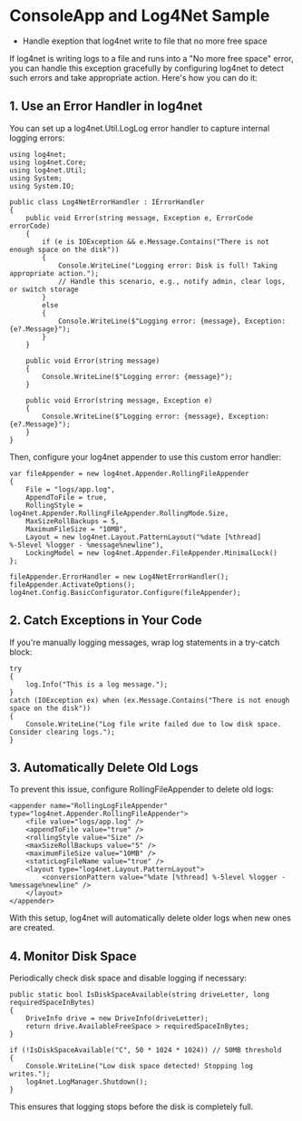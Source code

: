 # ConsoleApp and Log4Net Sample

* Handle exeption that log4net write to file that no more free space

If log4net is writing logs to a file and runs into a "No more free space" error, you can handle this exception gracefully by configuring log4net to detect such errors and take appropriate action. Here's how you can do it:

## 1. Use an Error Handler in log4net
You can set up a log4net.Util.LogLog error handler to capture internal logging errors:
```
using log4net;
using log4net.Core;
using log4net.Util;
using System;
using System.IO;

public class Log4NetErrorHandler : IErrorHandler
{
    public void Error(string message, Exception e, ErrorCode errorCode)
    {
        if (e is IOException && e.Message.Contains("There is not enough space on the disk"))
        {
            Console.WriteLine("Logging error: Disk is full! Taking appropriate action.");
            // Handle this scenario, e.g., notify admin, clear logs, or switch storage
        }
        else
        {
            Console.WriteLine($"Logging error: {message}, Exception: {e?.Message}");
        }
    }

    public void Error(string message)
    {
        Console.WriteLine($"Logging error: {message}");
    }

    public void Error(string message, Exception e)
    {
        Console.WriteLine($"Logging error: {message}, Exception: {e?.Message}");
    }
}
```

Then, configure your log4net appender to use this custom error handler:
```
var fileAppender = new log4net.Appender.RollingFileAppender
{
    File = "logs/app.log",
    AppendToFile = true,
    RollingStyle = log4net.Appender.RollingFileAppender.RollingMode.Size,
    MaxSizeRollBackups = 5,
    MaximumFileSize = "10MB",
    Layout = new log4net.Layout.PatternLayout("%date [%thread] %-5level %logger - %message%newline"),
    LockingModel = new log4net.Appender.FileAppender.MinimalLock()
};

fileAppender.ErrorHandler = new Log4NetErrorHandler();
fileAppender.ActivateOptions();
log4net.Config.BasicConfigurator.Configure(fileAppender);
```

## 2. Catch Exceptions in Your Code
If you're manually logging messages, wrap log statements in a try-catch block:
```
try
{
    log.Info("This is a log message.");
}
catch (IOException ex) when (ex.Message.Contains("There is not enough space on the disk"))
{
    Console.WriteLine("Log file write failed due to low disk space. Consider clearing logs.");
}
```

## 3. Automatically Delete Old Logs
To prevent this issue, configure RollingFileAppender to delete old logs:
```
<appender name="RollingLogFileAppender" type="log4net.Appender.RollingFileAppender">
    <file value="logs/app.log" />
    <appendToFile value="true" />
    <rollingStyle value="Size" />
    <maxSizeRollBackups value="5" />
    <maximumFileSize value="10MB" />
    <staticLogFileName value="true" />
    <layout type="log4net.Layout.PatternLayout">
        <conversionPattern value="%date [%thread] %-5level %logger - %message%newline" />
    </layout>
</appender>
```

With this setup, log4net will automatically delete older logs when new ones are created.

## 4. Monitor Disk Space
Periodically check disk space and disable logging if necessary:
```
public static bool IsDiskSpaceAvailable(string driveLetter, long requiredSpaceInBytes)
{
    DriveInfo drive = new DriveInfo(driveLetter);
    return drive.AvailableFreeSpace > requiredSpaceInBytes;
}

if (!IsDiskSpaceAvailable("C", 50 * 1024 * 1024)) // 50MB threshold
{
    Console.WriteLine("Low disk space detected! Stopping log writes.");
    log4net.LogManager.Shutdown();
}
```

This ensures that logging stops before the disk is completely full.
